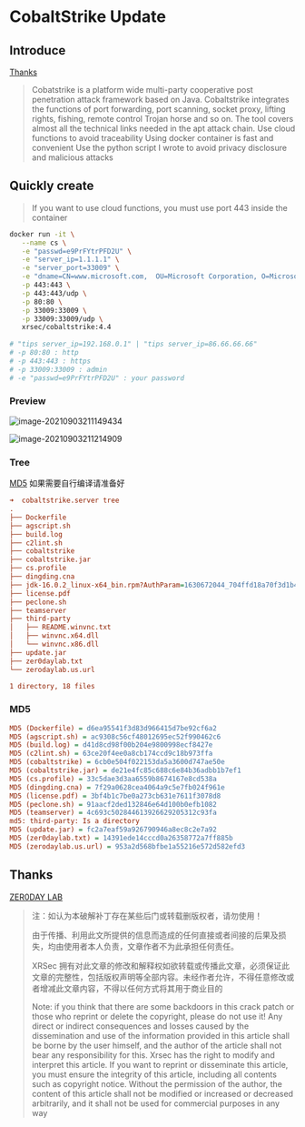 # CobaltStrike Update

## Introduce

[Thanks](#Thanks) 

> Cobatstrike is a platform wide multi-party cooperative post penetration attack framework based on Java. Cobaltstrike integrates the functions of port forwarding, port scanning, socket proxy, lifting rights, fishing, remote control Trojan horse and so on. The tool covers almost all the technical links needed in the apt attack chain.
> Use cloud functions to avoid traceability
> Using docker container is fast and convenient
> Use the python script I wrote to avoid privacy disclosure and malicious attacks

## Quickly create

> If you want to use cloud functions, you must use port 443 inside the container

```bash
docker run -it \
   --name cs \
   -e "passwd=e9PrFYtrPFD2U" \
   -e "server_ip=1.1.1.1" \
   -e "server_port=33009" \
   -e "dname=CN=www.microsoft.com,  OU=Microsoft Corporation, O=Microsoft Corporation, L=Redmond, S=WA, C=US" \
   -p 443:443 \
   -p 443:443/udp \
   -p 80:80 \
   -p 33009:33009 \
   -p 33009:33009/udp \
   xrsec/cobaltstrike:4.4
   
# "tips server_ip=192.168.0.1" | "tips server_ip=86.66.66.66"
# -p 80:80 : http
# -p 443:443 : https
# -p 33009:33009 : admin
# -e "passwd=e9PrFYtrPFD2U" : your password
```



### Preview

![image-20210903211149434](https://rmt.ladydaily.com/fetch/ZYGG/storage/20210903213218094679.png?w=1280&fmt=jpg)

![image-20210903211214909](https://rmt.ladydaily.com/fetch/ZYGG/storage/20210903213224154378.png?w=1280&fmt=jpg)

### Tree

[MD5](#MD5) 如果需要自行编译请准备好

```ini
➜  cobaltstrike.server tree
.
├── Dockerfile
├── agscript.sh
├── build.log
├── c2lint.sh
├── cobaltstrike
├── cobaltstrike.jar
├── cs.profile
├── dingding.cna
├── jdk-16.0.2_linux-x64_bin.rpm?AuthParam=1630672044_704ffd18a70f3d1b46ccb8e27452e567
├── license.pdf
├── peclone.sh
├── teamserver
├── third-party
│   ├── README.winvnc.txt
│   ├── winvnc.x64.dll
│   └── winvnc.x86.dll
├── update.jar
├── zer0daylab.txt
└── zerodaylab.us.url

1 directory, 18 files
```


### MD5

```ini
MD5 (Dockerfile) = d6ea95541f3d83d966415d7be92cf6a2
MD5 (agscript.sh) = ac9308c56cf48012695ec52f990462c6
MD5 (build.log) = d41d8cd98f00b204e9800998ecf8427e
MD5 (c2lint.sh) = 63ce20f4ee0a8cb174ccd9c18b973ffa
MD5 (cobaltstrike) = 6cb0e504f022153da5a3600d747ae50e
MD5 (cobaltstrike.jar) = de21e4fc85c688c6e84b36adbb1b7ef1
MD5 (cs.profile) = 33c5dae3d3aa6559b8674167e8cd538a
MD5 (dingding.cna) = 7f29a0628cea4064a9c5e7fb024f961e
MD5 (license.pdf) = 3bf4b1c7be0a273cb631e7611f3078d8
MD5 (peclone.sh) = 91aacf2ded132846e64d100b0efb1082
MD5 (teamserver) = 4c693c502844613926629205312c93fa
md5: third-party: Is a directory
MD5 (update.jar) = fc2a7eaf59a926790946a8ec8c2e7a92
MD5 (zer0daylab.txt) = 14391ede14cccd0a26358772a7ff885b
MD5 (zerodaylab.us.url) = 953a2d568bfbe1a55216e572d582efd3
```

## Thanks 

[ZER0DAY LAB](https://zerodaylab.us/)

> 注：如认为本破解补丁存在某些后门或转载删版权者，请勿使用！
>
> 由于传播、利用此文所提供的信息而造成的任何直接或者间接的后果及损失，均由使用者本人负责，文章作者不为此承担任何责任。
>
> XRSec 拥有对此文章的修改和解释权如欲转载或传播此文章，必须保证此文章的完整性，包括版权声明等全部内容。未经作者允许，不得任意修改或者增减此文章内容，不得以任何方式将其用于商业目的
>
> Note: if you think that there are some backdoors in this crack patch or those who reprint or delete the copyright, please do not use it!
> Any direct or indirect consequences and losses caused by the dissemination and use of the information provided in this article shall be borne by the user himself, and the author of the article shall not bear any responsibility for this.
> Xrsec has the right to modify and interpret this article. If you want to reprint or disseminate this article, you must ensure the integrity of this article, including all contents such as copyright notice. Without the permission of the author, the content of this article shall not be modified or increased or decreased arbitrarily, and it shall not be used for commercial purposes in any way